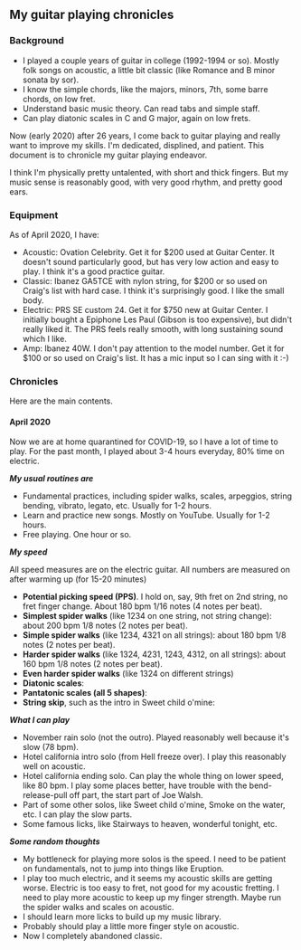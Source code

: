 ## My guitar playing chronicles

### Background

* I played a couple years of guitar in college (1992-1994 or so). Mostly folk songs on acoustic, a little bit classic (like Romance and B minor sonata by sor). 
* I know the simple chords, like the majors, minors, 7th, some barre chords, on low fret. 
* Understand basic music theory. Can read tabs and simple staff. 
* Can play diatonic scales in C and G major, again on low frets. 

Now (early 2020) after 26 years, I come back to guitar playing and really want to improve my skills. I'm dedicated, displined, and patient. This document is to chronicle my guitar playing endeavor.  

I think I'm physically pretty untalented, with short and thick fingers. But my music sense is reasonably good, with very good rhythm, and pretty good ears. 

### Equipment

As of April 2020, I have:

* Acoustic: Ovation Celebrity. Get it for $200 used at Guitar Center. It doesn't sound particularly good, but has very low action and easy to play. I think it's a good practice guitar. 
* Classic: Ibanez GA5TCE with nylon string, for $200 or so used on Craig's list with hard case. I think it's surprisingly good. I like the small body. 
* Electric: PRS SE custom 24. Get it for $750 new at Guitar Center. I initially bought a Epiphone Les Paul (Gibson is too expensive), but didn't really liked it. The PRS feels really smooth, with long sustaining sound which I like. 
* Amp: Ibanez 40W. I don't pay attention to the model number. Get it for $100 or so used on Craig's list. It has a mic input so I can sing with it :-)


### Chronicles
Here are the main contents. 

#### April 2020
Now we are at home quarantined for COVID-19, so I have a lot of time to play. For the past month, I played about 3-4 hours everyday, 80% time on electric. 

***My usual routines are***


* Fundamental practices, including spider walks, scales, arpeggios, string bending, vibrato, legato, etc. Usually for 1-2 hours. 
* Learn and practice new songs. Mostly on YouTube. Usually for 1-2 hours. 
* Free playing. One hour or so. 

***My speed***

All speed measures are on the electric guitar. All numbers are measured on after warming up (for 15-20 minutes) 

* **Potential picking speed (PPS)**. I hold on, say, 9th fret on 2nd string, no fret finger change. About 180 bpm 1/16 notes (4 notes per beat). 
* **Simplest spider walks** (like 1234 on one string, not string change): about 200 bpm 1/8 notes (2 notes per beat).
* **Simple spider walks** (like 1234, 4321 on all strings): about 180 bpm 1/8 notes (2 notes per beat).
* **Harder spider walks** (like 1324, 4231, 1243, 4312, on all strings): about 160 bpm 1/8 notes (2 notes per beat).
*  **Even harder spider walks** (like 1324 on different strings) 
*  **Diatonic scales**: 
*  **Pantatonic scales (all 5 shapes)**:
*  **String skip**, such as the intro in Sweet child o'mine: 

***What I can play***

* November rain solo (not the outro).  Played reasonably well because it's slow (78 bpm). 
* Hotel california intro solo (from Hell freeze over). I play this reasonably well on acoustic. 
* Hotel california ending solo. Can play the whole thing on lower speed, like 80 bpm. I play some places better, have trouble with the bend-release-pull off part, the start part of Joe Walsh.  
* Part of some other solos, like Sweet child o'mine, Smoke on the water, etc. I can play the slow parts.
* Some famous licks, like Stairways to heaven, wonderful tonight, etc. 


***Some random thoughts***

* My bottleneck for playing more solos is the speed. I need to be patient on fundamentals, not to jump into things like Eruption. 
* I play too much electric, and it seems my acoustic skills are getting worse. Electric is too easy to fret, not good for my acoustic fretting. I need to play more acoustic to keep up my finger strength. Maybe run the spider walks and scales on acoustic. 
* I should learn more licks to build up my music library. 
* Probably should play a little more finger style on acoustic. 
* Now I completely abandoned classic. 




